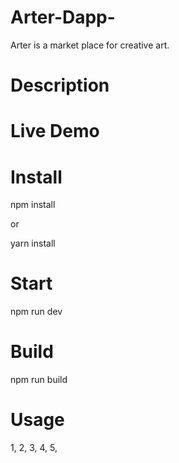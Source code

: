 # Arter-Dapp-
Arter is a market place for creative art.

# Description

# Live Demo

# Install


npm install

or 


yarn install

# Start

npm run dev

# Build

npm run build

# Usage

1,
2,
3,
4,
5,


